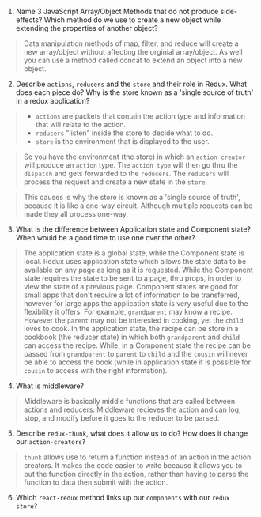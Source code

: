 1.  Name 3 JavaScript Array/Object Methods that do not produce side-effects? Which method do we use to create a new object while extending the properties of another object?

> Data manipulation methods of map, filter, and reduce will create a new array/object without affecting the orginial array/object. As well you can use a method called concat to extend an object into a new object.

2.  Describe `actions`, `reducers` and the `store` and their role in Redux. What does each piece do? Why is the store known as a 'single source of truth' in a redux application?

> - `actions` are packets that contain the action type and information that will relate to the action.
> - `reducers` "listen" inside the store to decide what to do.
> - `store` is the environment that is displayed to the user.

> So you have the environment (the store) in which an `action creator` will produce an `action` type. The `action type` will then go thru the `dispatch` and gets forwarded to the `reducers`. The `reducers` will process the request and create a new state in the `store`.

> This causes is why the store is known as a 'single source of truth', because it is like a one-way circuit. Although multiple requests can be made they all process one-way.

3.  What is the difference between Application state and Component state? When would be a good time to use one over the other?

> The application state is a global state, while the Component state is local. Redux uses application state which allows the state data to be available on any page as long as it is requested. While the Component state requires the state to be sent to a page, thru props, in order to view the state of a previous page. 
> Component states are good for small apps that don't require a lot of information to be transferred, however for large apps the application state is very useful due to the flexibility it offers. For example, `grandparent` may know a recipe. However the `parent` may not be interested in cooking, yet the `child` loves to cook. In the application state, the recipe can be store in a cookbook (the reducer state) in which both `grandparent` and `child` can access the recipe. While, in a Component state the recipe can be passed from `grandparent` to `parent` to `child` and the `cousin` will never be able to access the book (while in application state it is possible for `cousin` to access with the right information).

4.  What is middleware?

> Middleware is basically middle functions that are called between actions and reducers. Middleware recieves the action and can log, stop, and modify before it goes to the reducer to be parsed.

5.  Describe `redux-thunk`, what does it allow us to do? How does it change our `action-creators`?

> `thunk` allows use to return a function instead of an action in the action creators. It makes the code easier to write because it allows you to put the function directly in the action, rather than having to parse the function to data then submit with the action.

6.  Which `react-redux` method links up our `components` with our `redux store`?
